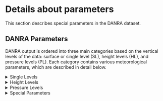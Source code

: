 # Details about parameters
This section describes special parameters in the DANRA dataset. 

## DANRA Parameters

DANRA output is ordered into three main categories based on the vertical levels of the data: surface or single level (SL), height levels (HL), and pressure levels (PL). Each category contains various meteorological parameters, which are described in detail below.

<details>
<summary>Single Levels</summary>

<h3>Single level parameters</h3>

Single level refers to parameters that are defined at a single vertical level in the atmosphere or at the surface.
| Variable Name | CF Standard Name | Description | Unit |
|---------------|------------------|-------------|------|
| cape_column | atmosphere_convective_available_potential_energy_wrt_surface | CAPE out of the model | J kg-1 |
| cb_column | cloud_base_altitude | Cloud base | m |
| ct_column | cloud_top_altitude | Cloud top | m |
| danra_projection |  |  |  |
| grpl_column | atmosphere_mass_content_of_graupel | Graupel | kg m<sup>-2</sup> |
| hcc0m | high_type_cloud_area_fraction | High cloud cover | 1 |
| icei0m |  | Icing index | - |
| lcc0m | low_type_cloud_area_fraction | Low cloud cover | 1 |
| lsm | land_binary_mask | Land cover (1=land, 0=sea) | 1 |
| lwavr0m |  | Long-wave radiation flux | W m<sup>-2</sup> |
| mcc0m | medium_type_cloud_area_fraction | Medium cloud cover | 1 |
| mld0m | atmosphere_boundary_layer_thickness | Mixed layer depth | m |
| orography |  | Geopotential | m<sup>2</sup> s<sup>-2</sup> |
| pres0m | air_pressure | Pressure | Pa |
| pres_seasurface | air_pressure_at_mean_sea_level | Pressure | Pa |
| prtp0m |  | Precipitation Type | - |
| psct0m | brightness_temperature_at_cloud_top | Pseudo satellite image: cloud top temperature (infrared) | K |
| pscw0m |  | Pseudo satellite image: cloud water reflectivity (visible) | - |
| pstb0m |  | Pseudo satellite image: water vapour Tb | - |
| pstbc0m |  | Pseudo satellite image: water vapour Tb + correction for clouds | - |
| pwat_column | atmosphere_mass_content_of_water_vapor | Precipitable water | kg m<sup>-2</sup> |
| r2m | relative_humidity | Relative humidity | % |
| sf0m | snowfall_amount | Water equivalent of accumulated snow depth | kg m<sup>-2</sup> |
| swavr0m |  | Short-wave radiation flux | W m<sup>-2</sup> |
| t0m | air_temperature | Temperature | K |
| t2m | air_temperature | Temperature | K |
| tcc0m | cloud_area_fraction | Total cloud cover | 1 |
| u10m | x_wind | u-component of wind | m s<sup>-1</sup> |
| v10m | y_wind | v-component of wind | m s<sup>-1</sup> |
| vis0m | visibility_in_air | Visibility | m |
| xhail0m |  | AROME hail diagnostic | kg m<sup>-2</sup> |
</details>

<details>
<summary>Height Levels</summary>
<h3>Height level parameters</h3>
Height level refers to parameters that are defined at specific vertical levels in the atmosphere.

<h>Available height levels (m):</h4>

30, 50, 75, 100, 150, 200, 250, 300, 500

<h4>Available parameters</h4>

| Variable Name | CF Standard Name | Description | Unit |
|---------------|------------------|-------------|------|
| danra_projection |  |  |  |
| r | relative_humidity | Relative humidity | % |
| t | air_temperature | Temperature | K |
| u | x_wind | u-component of wind | m s<sup>-1</sup> |
| v | y_wind | v-component of wind | m s<sup>-1</sup> |
</details>

<details>
<summary>Pressure Levels</summary>

<h3>Pressure level parameters</h3>

Pressure level refers to parameters that are defined at specific pressure levels in the atmosphere.
<h4>Available pressure levels (hPa)</h4>

1000, 950, 925, 900, 850, 800, 700, 600, 500, 400, 300, 250, 200, 100

<h4>Available parameters</h4>

| Variable Name | CF Standard Name | Description | Unit |
|---------------|------------------|-------------|------|
| ciwc | atmosphere_mass_content_of_cloud_ice | Cloud ice | kg m<sup>-2</sup> |
| cwat | atmosphere_mass_content_of_cloud_liquid_water | Cloud water | kg m<sup>-2</sup> |
| danra_projection |  |  |  |
| r | relative_humidity | Relative humidity | % |
| t | air_temperature | Temperature | K |
| tw | upward_air_velocity | Vertical velocity | m s<sup>-1</sup> |
| u | x_wind | u-component of wind | m s<sup>-1</sup> |
| v | y_wind | v-component of wind | m s<sup>-1</sup> |
| z | geopotential | Geopotential | m<sup>2</sup> s<sup>-2</sup> |
</details>


<details>
<summary>Special Parameters</summary>
<h2> Special parameters</h2>
The following parameters are encoded using a different schema than WMO standards. Thus, we provide a brief description of those below.

<h3>Precipitation type</h3>
The precipitation type, <code>prtp0m</code>, describes the most prevalent type of precipitation in the given time frame. The following types are available:

| Code | Description |
|------|-------------|
| 0    | Drizzle |
| 1    | Rain |
| 2    | Sleet |
| 3    | Snow |
| 4    | Freezing drizzle |
| 5    | Freezing rain |
| 6    | Graupel |
| 7    | Hail |

<h3>Icing index</h3>
The icing index, <code>icei0m</code>, is a measure of the risk of icing in the atmosphere. The index is calculated as the maximum risk of icing somewhere in the atmosphere column. The index is an integer between 1 and 4, corresponding to the following risk levels:

| Code | Description |
|------|-------------|
| 1    | Trace |
| 2    | Light |
| 3    | Moderate |
| 4    | Severe | 

<h3>AROME Hail diagnostic</h3>
The hail diagnostic, <code>xhail0m</code>, is a measure of the risk of hail. It is the maximum total column graupel in kg/m^2 since previous post-processing. Values above 16 kg/m^2 are considered to be a risk of hail.
</details>
